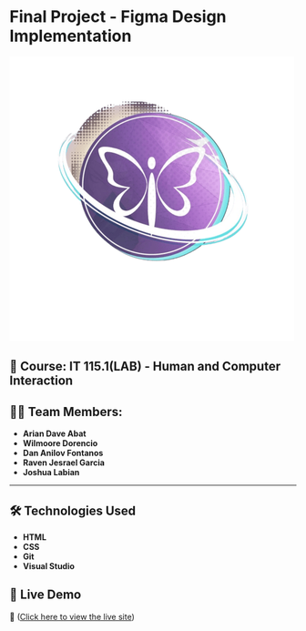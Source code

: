 # Final Project - Figma Design Implementation

![Project Logo](https://github.com/Frazcier/Final-Proj-FIGMA/raw/main/ASSETS/LOGO/for-guthib.png)


## 📅 **Course:** IT 115.1(LAB) - Human and Computer Interaction
## 🧑‍💻 **Team Members:**  
- **Arian Dave Abat**  
- **Wilmoore Dorencio**  
- **Dan Anilov Fontanos**  
- **Raven Jesrael Garcia**
- **Joshua Labian**  

---

## **🛠️ Technologies Used**  
- **HTML**  
- **CSS**  
- **Git**  
- **Visual Studio**

## 🚀 Live Demo
🔗 ([Click here to view the live site](https://frazcier.github.io/Final-Proj-FIGMA/))
